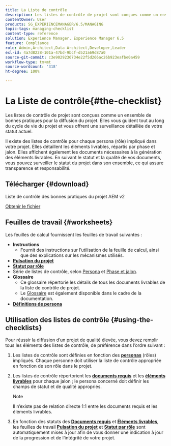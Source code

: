 ```yaml
---
title: La Liste de contrôle
description: Les listes de contrôle de projet sont conçues comme un ensemble de bonnes pratiques pour la diffusion du projet. Elles vous guident tout au long du cycle de vie du projet et vous offrent une surveillance détaillée de votre statut actuel.
contentOwner: User
products: SG_EXPERIENCEMANAGER/6.5/MANAGING
topic-tags: managing-checklist
content-type: reference
solution: Experience Manager, Experience Manager 6.5
feature: Compliance
role: Admin,Architect,Data Architect,Developer,Leader
exl-id: 4a7d8228-101a-47bd-9bcf-d521a69d87a0
source-git-commit: c3e9029236734e22f5d266ac26b923eafbe0a459
workflow-type: tm+mt
source-wordcount: '318'
ht-degree: 100%

---
```


# La Liste de contrôle{#the-checklist}

Les listes de contrôle de projet sont conçues comme un ensemble de bonnes pratiques pour la diffusion du projet. Elles vous guident tout au long du cycle de vie du projet et vous offrent une surveillance détaillée de votre statut actuel.

Il existe des listes de contrôle pour chaque persona (rôle) impliqué dans votre projet. Elles détaillent les éléments livrables, répartis par phase et jalon. Elles affichent également les documents nécessaires à la génération des éléments livrables. En suivant le statut et la qualité de vos documents, vous pouvez surveiller le statut du projet dans son ensemble, ce qui assure transparence et responsabilité.

## Télécharger {#download}

Liste de contrôle des bonnes pratiques du projet AEM v2

[Obtenir le fichier](assets/aem_project_bp_checklistv2-65.xlsx)

## Feuilles de travail {#worksheets}

Les feuilles de calcul fournissent les feuilles de travail suivantes :

* **Instructions**
   * Fournit des instructions sur l’utilisation de la feuille de calcul, ainsi que des explications sur les mécanismes utilisés.
* **[Pulsation du projet](/help/managing/best-practices.md#project-heartbeat-dashboard)**
* **[Statut par rôle](/help/managing/best-practices.md#status-by-role)**
* Série de listes de contrôle, selon [Persona](/help/managing/best-practices.md#persona) et [Phase et jalon](/help/managing/best-practices.md#phases-and-milestones).
* **Glossaire**
   * Ce glossaire répertorie les détails de tous les documents livrables de la liste de contrôle de projet.
   * Le [Glossaire](/help/managing/best-practices-glossary.md) est également disponible dans le cadre de la documentation.
* **[Définitions de persona](/help/managing/best-practices.md#persona)**

## Utilisation des listes de contrôle {#using-the-checklists}

Pour réussir la diffusion d’un projet de qualité élevée, vous devez remplir tous les éléments des listes de contrôle, de préférence dans l’ordre suivant :

1. Les listes de contrôle sont définies en fonction des **[personas](/help/managing/best-practices.md#persona)** (rôles) impliqués. Chaque personne doit utiliser la liste de contrôle appropriée en fonction de son rôle dans le projet.
1. Les listes de contrôle répertorient les **[documents requis](/help/managing/best-practices.md#required-documents)** et les **[éléments livrables](/help/managing/best-practices.md#deliverables)** pour chaque jalon ; le persona concerné doit définir les champs de statut et de qualité appropriés.

   >[!NOTE]
   >
   >Il n’existe pas de relation directe 1:1 entre les documents requis et les éléments livrables.

1. En fonction des statuts des **[Documents requis](/help/managing/best-practices.md#required-documents)** et **[Éléments livrables](/help/managing/best-practices.md#deliverables)**, les feuilles de travail **[Pulsation du projet](/help/managing/best-practices.md#project-heartbeat-dashboard)** et **[Statut par rôle](/help/managing/best-practices.md#status-by-role)** sont automatiquement mises à jour afin de vous donner une indication à jour de la progression et de l’intégrité de votre projet.
